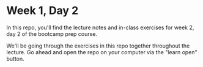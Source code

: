 # Week 1, Day 2
In this repo, you'll find the lecture notes and in-class exercises for week 2, day 2 of the bootcamp prep course.

We'll be going through the exercises in this repo together throughout the lecture. Go ahead and open the repo on your computer via the "learn open" button.
